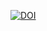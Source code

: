 [![DOI](https://zenodo.org/badge/DOI/10.5281/zenodo.5347735.svg)](https://doi.org/10.5281/zenodo.5347735)
